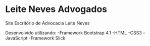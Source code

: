 # Leite Neves Advogados
Site Escritório de Advocacia Leite Neves

Desenvolvido utilizando:
-Framework Bootstrap 4.1
-HTML
-CSS3
-JavaScript
-Framework Slick
